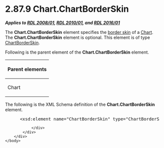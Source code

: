 <html dir="LTR" xmlns:mshelp="http://msdn.microsoft.com/mshelp" xmlns:ddue="http://ddue.schemas.microsoft.com/authoring/2003/5" xmlns:xlink="http://www.w3.org/1999/xlink" xmlns:tool="http://www.microsoft.com/tooltip">
    <head>
        <meta http-equiv="Content-Type" content="text/html; CHARSET=utf-8"></meta>
        <meta name="save" content="history"></meta>
        <title>2.87.9 Chart.ChartBorderSkin</title>
        <xml>
            <mshelp:toctitle title="2.87.9 Chart.ChartBorderSkin"></mshelp:toctitle>
            <mshelp:rltitle title="[MS-RDL]: Chart.ChartBorderSkin"></mshelp:rltitle>
            <mshelp:keyword index="A" term="76060fb5-3d73-46c8-b24b-ca33760204a7"></mshelp:keyword>
            <mshelp:attr name="DCSext.ContentType" value="open specification"></mshelp:attr>
            <mshelp:attr name="AssetID" value="76060fb5-3d73-46c8-b24b-ca33760204a7"></mshelp:attr>
            <mshelp:attr name="TopicType" value="kbRef"></mshelp:attr>
            <mshelp:attr name="DCSext.Title" value="[MS-RDL]: Chart.ChartBorderSkin" />
        </xml>
    </head>
    <body>
        <div id="header">
            <h1 class="heading">2.87.9 Chart.ChartBorderSkin</h1>
        </div>
        <div id="mainSection">
            <div id="mainBody">
                <div id="allHistory" class="saveHistory"></div>
                <div id="sectionSection0" class="section" name="collapseableSection">
                    

<p><b><i>Applies to </i></b><a href="1e855f94-4617-47e4-b89e-0856c6cb420f.htm"><b><i>RDL 2008/01</i></b></a><b><i>,
</i></b><a href="3428e690-a348-4ec7-8a6a-8efb42d2cdee.htm"><b><i>RDL 2010/01</i></b></a><b><i>,
and </i></b><a href="52ce3983-2bfc-4e72-9359-42aaf5fe4509.htm"><b><i>RDL 2016/01</i></b></a></p>

<p>The <b>Chart.ChartBorderSkin</b> element specifies the <a href="b2482b3f-74ab-4ca8-a9e5-c07955011743.htm#gt_38e5e1a0-1189-42d7-a373-9f03a2cee49d">border skin</a> of a <a href="b0ab5524-7eb2-47a7-a4d3-230f5c8c5526.htm">Chart</a>. The <b>Chart.ChartBorderSkin</b>
element is optional. This element is of type <a href="837ccfbc-ec49-4b27-97e6-0cf28f8ef1a6.htm">ChartBorderSkin</a>.</p>

<p>Following is the parent element of the <b>Chart.ChartBorderSkin</b>
element.</p>

<table>
 <thead>
  <tr>
   <th>
   <p>Parent elements</p>
   </th>
  </tr>
 </thead>
 <tr>
  <td>
  <p>Chart</p>
  </td>
 </tr>
</table>

<p>The following is the XML Schema definition of the <b>Chart.ChartBorderSkin</b>
element.</p>

<dl>
<dd>
<div><pre> &lt;xsd:element name=&quot;ChartBorderSkin&quot; type=&quot;ChartBorderSkinType&quot; minOccurs=&quot;0&quot; /&gt;
</pre></div>
</dd></dl>


                </div>
            </div>
        </div>
    </body>
</html>